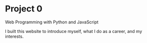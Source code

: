 # Project 0

Web Programming with Python and JavaScript

I built this website to introduce myself, what I do as a career, and my interests.
